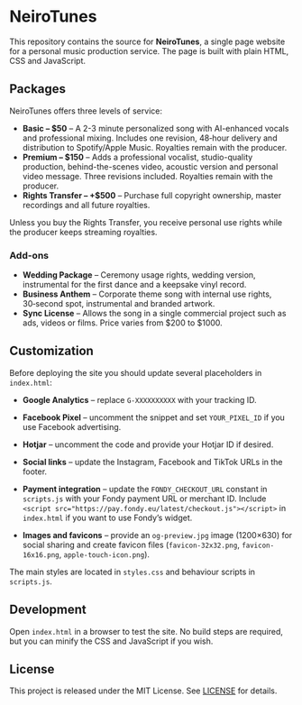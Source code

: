 # NeiroTunes

This repository contains the source for **NeiroTunes**, a single page website for a personal music production service. The page is built with plain HTML, CSS and JavaScript.

## Packages

NeiroTunes offers three levels of service:

- **Basic – $50** – A 2-3 minute personalized song with AI-enhanced vocals and professional mixing. Includes one revision, 48‑hour delivery and distribution to Spotify/Apple Music. Royalties remain with the producer.
- **Premium – $150** – Adds a professional vocalist, studio-quality production, behind-the-scenes video, acoustic version and personal video message. Three revisions included. Royalties remain with the producer.
- **Rights Transfer – +$500** – Purchase full copyright ownership, master recordings and all future royalties.

Unless you buy the Rights Transfer, you receive personal use rights while the producer keeps streaming royalties.

### Add-ons

- **Wedding Package** – Ceremony usage rights, wedding version, instrumental for the first dance and a keepsake vinyl record.
- **Business Anthem** – Corporate theme song with internal use rights, 30‑second spot, instrumental and branded artwork.
- **Sync License** – Allows the song in a single commercial project such as ads, videos or films. Price varies from $200 to $1000.

## Customization

Before deploying the site you should update several placeholders in `index.html`:

- **Google Analytics** – replace `G-XXXXXXXXXX` with your tracking ID.
- **Facebook Pixel** – uncomment the snippet and set `YOUR_PIXEL_ID` if you use Facebook advertising.
- **Hotjar** – uncomment the code and provide your Hotjar ID if desired.
- **Social links** – update the Instagram, Facebook and TikTok URLs in the footer.

- **Payment integration** – update the `FONDY_CHECKOUT_URL` constant in `scripts.js` with your Fondy payment URL or merchant ID. Include `<script src="https://pay.fondy.eu/latest/checkout.js"></script>` in `index.html` if you want to use Fondy’s widget.

- **Images and favicons** – provide an `og-preview.jpg` image (1200×630) for social sharing and create favicon files (`favicon-32x32.png`, `favicon-16x16.png`, `apple-touch-icon.png`).

The main styles are located in `styles.css` and behaviour scripts in `scripts.js`.

## Development

Open `index.html` in a browser to test the site. No build steps are required, but you can minify the CSS and JavaScript if you wish.

## License

This project is released under the MIT License. See [LICENSE](LICENSE) for details.
